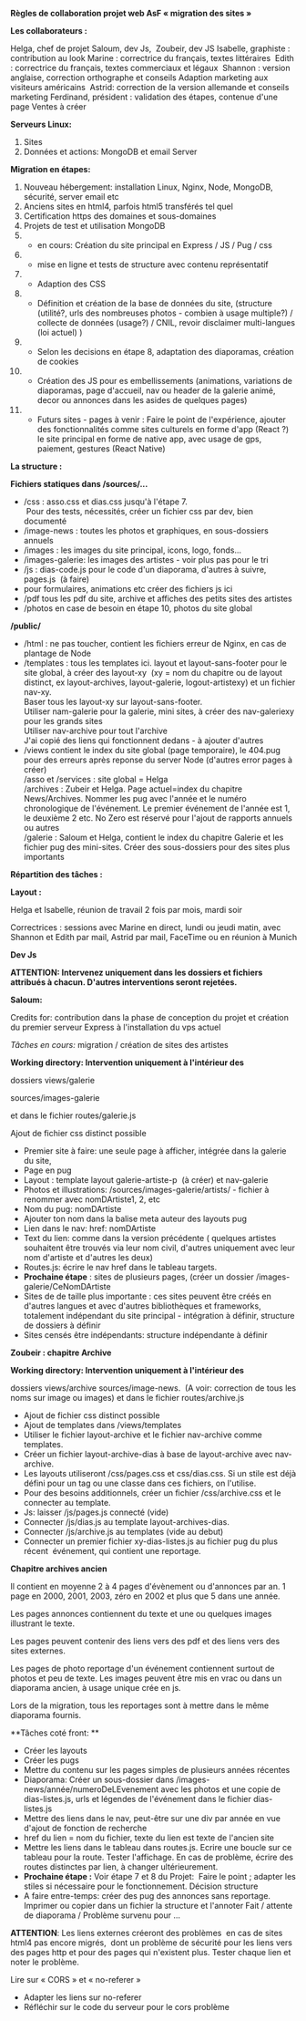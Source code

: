 **Règles de collaboration projet web AsF « migration des sites »**

**Les collaborateurs :**

Helga, chef de projet
Saloum, dev Js, 
Zoubeir, dev JS
Isabelle, graphiste : contribution au look
Marine : correctrice du français, textes littéraires 
Edith : correctrice du français, textes commerciaux et légaux 
Shannon : version anglaise, correction orthographe et conseils Adaption marketing aux visiteurs américains 
Astrid: correction de la version allemande et conseils marketing
Ferdinand, président : validation des étapes, contenue d'une page Ventes à créer

**Serveurs Linux:**

1. Sites
2. Données et actions: MongoDB et email Server

**Migration en étapes:**

1. Nouveau hébergement: installation Linux, Nginx, Node, MongoDB, sécurité, server email etc
2. Anciens sites en html4, parfois html5 transférés tel quel
3. Certification https des domaines et sous-domaines
4. Projets de test et utilisation MongoDB
5. - en cours: Création du site principal en Express / JS / Pug / css
6. - mise en ligne et tests de structure avec contenu représentatif
7. - Adaption des CSS
8. - Définition et création de la base de données du site, (structure (utilité?, urls des nombreuses photos - combien à usage multiple?) / collecte de données (usage?) / CNIL, revoir disclaimer multi-langues (loi actuel) )
9. - Selon les decisions en étape 8, adaptation des diaporamas, création de cookies 
10. - Création des JS pour es embellissements (animations, variations de diaporamas, page d'accueil, nav ou header de la galerie animé, decor ou annonces dans les asides de quelques pages)
11. - Futurs sites - pages à venir : Faire le point de l'expérience, ajouter des fonctionnalités comme sites culturels en forme d'app (React ?) le site principal en forme de native app, avec usage de gps, paiement, gestures (React Native)

**La structure :**

**Fichiers statiques dans /sources/...**

- /css : asso.css et dias.css jusqu'à l'étape 7.\
     Pour des tests, nécessités, créer un fichier css par dev, bien documenté
- /image-news : toutes les photos et graphiques, en sous-dossiers annuels
- /images : les images du site principal, icons, logo, fonds...
- /images-galerie: les images des artistes - voir plus pas pour le tri
- /js : dias-code.js pour le code d'un diaporama, d'autres à suivre, pages.js  (à faire)
- pour formulaires, animations etc créer des fichiers js ici
- /pdf tous les pdf du site, archive et affiches des petits sites des artistes
- /photos en case de besoin en étape 10, photos du site global

**/public/**

- /html : ne pas toucher, contient les fichiers erreur de Nginx, en cas de plantage de Node
- /templates : tous les templates ici. layout et layout-sans-footer pour le site global, à créer des layout-xy  (xy = nom du chapitre ou de layout distinct, ex layout-archives, layout-galerie, logout-artistexy) et un fichier nav-xy.\
    Baser tous les layout-xy sur layout-sans-footer.\
    Utiliser nam-galerie pour la galerie, mini sites, à créer des nav-galeriexy pour les grands sites\
    Utiliser nav-archive pour tout l'archive\
    J'ai copié des liens qui fonctionnent dedans - à ajouter d'autres
- /views contient le index du site global (page temporaire), le 404.pug pour des erreurs après reponse du server Node (d'autres error pages à créer)\
    /asso et /services : site global = Helga\
    /archives : Zubeir et Helga. Page actuel=index du chapitre News/Archives. Nommer les pug avec l'année et le numéro chronologique de l'événement. Le premier événement de l'année est 1, le deuxième 2 etc. No Zero est réservé pour l'ajout de rapports annuels ou autres\
    /galerie : Saloum et Helga, contient le index du chapitre Galerie et les fichier pug des mini-sites. Créer des sous-dossiers pour des sites plus importants

**Répartition des tâches :**

**Layout :**

Helga et Isabelle, réunion de travail 2 fois par mois, mardi soir

Correctrices : sessions avec Marine en direct, lundi ou jeudi matin, avec Shannon et Edith par mail, Astrid par mail, FaceTime ou en réunion à Munich

**Dev Js**

**ATTENTION: Intervenez uniquement dans les dossiers et fichiers attribués à chacun. D'autres interventions seront rejetées.**

**Saloum:**

Credits for: contribution dans la phase de conception du projet et création du premier serveur Express à l'installation du vps actuel 

*Tâches en cours:* 
migration / création de sites des artistes

**Working directory: Intervention uniquement à l'intérieur des**

dossiers views/galerie

sources/images-galerie

et dans le fichier routes/galerie.js

Ajout de fichier css distinct possible

- Premier site à faire: une seule page à afficher, intégrée dans la galerie du site, 
- Page en pug
- Layout : template layout galerie-artiste-p  (à créer) et nav-galerie
- Photos et illustrations: /sources/images-galerie/artists/ - fichier à renommer avec nomDArtiste1, 2, etc
- Nom du pug: nomDArtiste
- Ajouter ton nom dans la balise meta auteur des layouts pug
- Lien dans le nav: href: nomDArtiste
- Text du lien: comme dans la version précédente ( quelques artistes souhaitent être trouvés via leur nom civil, d'autres uniquement avec leur nom d'artiste et d'autres les deux)
- Routes.js: écrire le nav href dans le tableau targets.
- **Prochaine étape** : sites de plusieurs pages, (créer un dossier /images-galerie/CeNomDArtiste 
- Sites de de taille plus importante : ces sites peuvent être créés en d'autres langues et avec d'autres bibliothèques et frameworks, totalement indépendant du site principal - intégration à définir, structure de dossiers à définir
- Sites censés être indépendants: structure indépendante à définir

**Zoubeir : chapitre Archive**

**Working directory: Intervention uniquement à l'intérieur des**

dossiers views/archive
sources/image-news.  (A voir: correction de tous les noms sur image ou images)
et dans le fichier routes/archive.js

- Ajout de fichier css distinct possible
- Ajout de templates dans /views/templates
- Utiliser le fichier layout-archive et le fichier nav-archive comme templates. 
- Créer un fichier layout-archive-dias à base de layout-archive avec nav-archive. 
- Les layouts utiliseront /css/pages.css et css/dias.css. Si un stile est déjà défini pour un tag ou une classe dans ces fichiers, on l'utilise. 
- Pour des besoins additionnels, créer un fichier /css/archive.css et le connecter au template. 
- Js: laisser /js/pages.js connecté (vide)
- Connecter /js/dias.js au template layout-archives-dias.
- Connecter /js/archive.js au templates (vide au debut)
- Connecter un premier fichier xy-dias-listes.js au fichier pug du plus récent  événement, qui contient une reportage.

**Chapitre archives ancien**

Il contient en moyenne 2 à 4 pages d'évènement ou d'annonces par an. 1 page en 2000, 2001, 2003, zéro en 2002 et plus que 5 dans une année. 

Les pages annonces contiennent du texte et une ou quelques images illustrant le texte. 

Les pages peuvent contenir des liens vers des pdf et des liens vers des sites externes. 

Les pages de photo reportage d'un événement contiennent surtout de photos et peu de texte. Les images peuvent être mis en vrac ou dans un diaporama ancien, à usage unique crée en js.

Lors de la migration, tous les reportages sont à mettre dans le même diaporama fournis.

**Tâches coté front: **

- Créer les layouts
- Créer les pugs
- Mettre du contenu sur les pages simples de plusieurs années récentes
- Diaporama: Créer un sous-dossier dans /images-news/année/numeroDeLEvenement avec les photos et une copie de dias-listes.js, urls et légendes de l'événement dans le fichier dias-listes.js
- Mettre des liens dans le nav, peut-être sur une div par année en vue d'ajout de fonction de recherche
- href du lien = nom du fichier, texte du lien est texte de l'ancien site
- Mettre les liens dans le tableau dans routes.js. Ecrire une boucle sur ce tableau pour la route. Tester l'affichage. En cas de problème, écrire des routes distinctes par lien, à changer ultérieurement.
- **Prochaine étape :** Voir étape 7 et 8 du Projet:  Faire le point ; adapter les stiles si nécessaire pour le fonctionnement. Décision structure 
- A faire entre-temps: créer des pug des annonces sans reportage. Imprimer ou copier dans un fichier la structure et l'annoter Fait / attente de diaporama / Problème survenu pour ...

**ATTENTION**: Les liens externes créeront des problèmes  en cas de sites html4 pas encore migrés,  dont un problème de sécurité pour les liens vers des pages http et pour des pages qui n'existent plus. Tester chaque lien et noter le problème.

Lire sur « CORS » et « no-referer » 

- Adapter les liens sur no-referer
- Réfléchir sur le code du serveur pour le cors problème